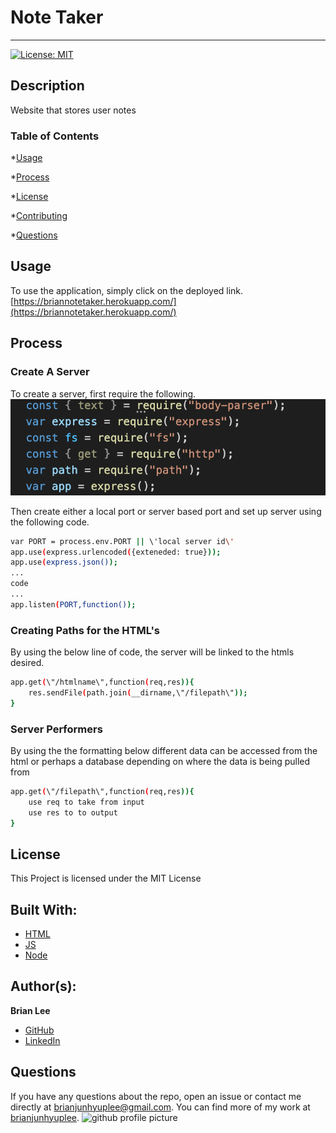 
# Note Taker
<hr>

[![License: MIT](https://img.shields.io/badge/License-MIT-blue.svg)](https://opensource.org/licenses/MIT)

## Description

Website that stores user notes

### Table of Contents

*[Usage](#usage)

*[Process](#process)

*[License](#license)

*[Contributing](#contributing)

*[Questions](#questions)


## Usage
 
To use the application, simply click on the deployed link. 
[https://briannotetaker.herokuapp.com/](https://briannotetaker.herokuapp.com/)

## Process

### Create A Server

To create a server, first require the following.
![image of variables](images/vars.png)

Then create either a local port or server based port and set up server using the following code.

```bash
var PORT = process.env.PORT || \'local server id\'
app.use(express.urlencoded({exteneded: true}));
app.use(express.json());
...
code
...
app.listen(PORT,function());
```


### Creating Paths for the HTML's

By using the below line of code, the server will be linked to the htmls desired.

```bash
app.get(\"/htmlname\",function(req,res)){
    res.sendFile(path.join(__dirname,\"/filepath\"));
}
```

### Server Performers

By using the the formatting below different data can be accessed from the html or perhaps a database depending on where the data is being pulled from

```bash
app.get(\"/filepath\",function(req,res)){
    use req to take from input
    use res to to output
}
```

## License

This Project is licensed under the MIT License

## Built With:
* [HTML](https://developer.mozilla.org/en-US/docs/Web/HTML)
* [JS](https://developer.mozilla.org/en-US/docs/Web/JS)
* [Node](https://developer.mozilla.org/en-US/docs/Web/API/Node)


## Author(s):
**Brian Lee**
* [GitHub](https://github.com/brianjunhyuplee)
* [LinkedIn](https://www.linkedin.com/in/brian-lee-559208187/)


## Questions

If you have any questions about the repo, open an issue or contact me directly at [brianjunhyuplee@gmail.com](brianjunhyup@gmail.com). You can find more of my work at [brianjunhyuplee](https://github.com/brianjunhyuplee). <img src = "https://avatars3.githubusercontent.com/u/70872311?v=4" width = 20 alt = "github profile picture">
    